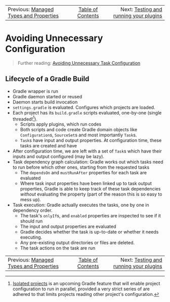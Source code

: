 <!-- PreviousNext:START -->
<table><tr>
  <td>Previous: <a href="managed-types-and-properties.md">Managed Types and Properties</a></td>
  <td align="center"><a href="../README.md#table-of-contents">Table of Contents</a></td>
  <td align="right">Next: <a href="testing-and-running-your-plugins-locally.md">Testing and running your plugins</a></td>
</tr></table>
<!-- PreviousNext:END -->

# Avoiding Unnecessary Configuration

> Further reading: [Avoiding Unnecessary Task Configuration](https://docs.gradle.org/current/userguide/task_configuration_avoidance.html)

## Lifecycle of a Gradle Build

* Gradle wrapper is run
* Gradle daemon started or reused
* Daemon starts build invocation
* `settings.gradle` is evaluated. Configures which projects are loaded.
* Each project has its `build.gradle` scripts evaluated, one-by-one (single threaded![^1]). 
  * Scripts apply plugins, which run codes
  * Both scripts and code create Gradle domain objects like `Configuration`s, `SourceSet`s and most importantly `Task`s.
  * `Task`s have input and output properties. At configuration time, these tasks are created and have 
* After configuration time, we are left with a set of `Task`s which have their inputs and output configured (may be lazy).
* Task dependency graph calculation: Gradle works out which tasks need to run before which other ones, starting from the requested tasks
  * The `dependsOn` and `mustRunAfter` properties for each task are evaluated
  * Where task input properties have been linked up to task output properties, Gradle is able to keep track of these task dependencies _without_ evaluating the property (part of the reason this is so easy to mess up).
* Task execution: Gradle actually executes the tasks, one by one in dependency order.
  * The task's `onlyIf`s, and `enabled` properties are inspected to see if it should run 
  * The input and output properties are evaluated
  * Gradle decides whether the task is up-to-date or whether it needs executing.
  * Any pre-existing output directories or files are deleted.
  * The task actions on the task are run

[^1]: [Isolated projects](https://docs.gradle.org/current/userguide/isolated_projects.html) is an upcoming Gradle feature that will enable project configuration to run in parallel, provided a very strict series of are adhered to that limits projects reading other project's configuration.

<!-- PreviousNext:START -->
<table><tr>
  <td>Previous: <a href="managed-types-and-properties.md">Managed Types and Properties</a></td>
  <td align="center"><a href="../README.md#table-of-contents">Table of Contents</a></td>
  <td align="right">Next: <a href="testing-and-running-your-plugins-locally.md">Testing and running your plugins</a></td>
</tr></table>
<!-- PreviousNext:END -->
